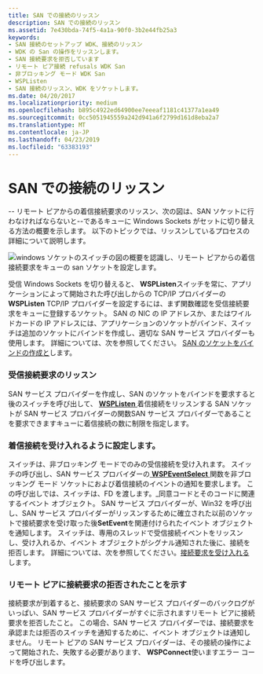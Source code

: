 ```yaml
---
title: SAN での接続のリッスン
description: SAN での接続のリッスン
ms.assetid: 7e430bda-74f5-4a1a-90f0-3b2e44fb25a3
keywords:
- SAN 接続のセットアップ WDK、接続のリッスン
- WDK の San の操作をリッスンします。
- SAN 接続要求を拒否しています
- リモート ピア接続 refusals WDK San
- 非ブロッキング モード WDK San
- WSPListen
- SAN 接続のリッスン、WDK をソケットします。
ms.date: 04/20/2017
ms.localizationpriority: medium
ms.openlocfilehash: b895c4922ed64900ee7eeeaf1181c41377a1ea49
ms.sourcegitcommit: 0cc5051945559a242d941a6f2799d161d8eba2a7
ms.translationtype: MT
ms.contentlocale: ja-JP
ms.lasthandoff: 04/23/2019
ms.locfileid: "63383193"
---
```

# <a name="listening-for-connections-on-a-san"></a>SAN での接続のリッスン





-- リモート ピアからの着信接続要求のリッスン、次の図は、SAN ソケットに行わなければならないと--であるキューに Windows Sockets がセットに切り替える方法の概要を示します。 以下のトピックでは、リッスンしているプロセスの詳細について説明します。

![windows ソケットのスイッチの図の概要を認識し、リモート ピアからの着信接続要求をキューの san ソケットを設定します。](images/apiflow4.png)

受信 Windows Sockets を切り替えると、 **WSPListen**スイッチを常に、アプリケーションによって開始された呼び出しからの TCP/IP プロバイダーの**WSPListen** TCP/IP プロバイダーを設定するには、まず関数確認を受信接続要求をキューに登録するソケット。 SAN の NIC の IP アドレスか、またはワイルドカードの IP アドレスには、アプリケーションのソケットがバインド、スイッチは追加のソケットにバインドを作成し、適切な SAN サービス プロバイダーも使用します。 詳細については、次を参照してください。 [SAN のソケットをバインドの作成と](creating-and-binding-san-sockets.md)します。

### <a name="listening-for-incoming-connection-requests"></a>受信接続要求のリッスン

SAN サービス プロバイダーを作成し、SAN のソケットをバインドを要求すると後のスイッチを呼び出して、 [ **WSPListen** ](https://msdn.microsoft.com/library/windows/hardware/ff566297)着信接続をリッスンする SAN ソケットが SAN サービス プロバイダーの関数SAN サービス プロバイダーであることを要求できますキューに着信接続の数に制限を指定します。

### <a name="setting-up-to-accept-incoming-connections"></a>着信接続を受け入れるように設定します。

スイッチは、非ブロッキング モードでのみの受信接続を受け入れます。 スイッチの呼び出し、SAN サービス プロバイダーの[ **WSPEventSelect** ](https://msdn.microsoft.com/library/windows/hardware/ff566287)関数を非ブロッキング モード ソケットにおよび着信接続のイベントの通知を要求します。 この呼び出しでは、スイッチは、FD を渡します。\_同意コードとそのコードに関連するイベント オブジェクト。 SAN サービス プロバイダーが、Win32 を呼び出し、SAN サービス プロバイダーがリッスンするために確立された以前のソケットで接続要求を受け取った後**SetEvent**を関連付けられたイベント オブジェクトを通知します。 スイッチは、専用のスレッドで受信接続イベントをリッスンし、受け入れるか、イベント オブジェクトがシグナル通知された後に、接続を拒否します。 詳細については、次を参照してください。[接続要求を受け入れる](accepting-connection-requests.md)します。

### <a name="indicating-refusal-of-a-connection-request-to-a-remote-peer"></a>リモート ピアに接続要求の拒否されたことを示す

接続要求が到着すると、接続要求の SAN サービス プロバイダーのバックログがいっぱい、SAN サービス プロバイダーがすぐに示されますリモート ピアに接続要求を拒否したこと。 この場合、SAN サービス プロバイダーでは、接続要求を承認または拒否のスイッチを通知するために、イベント オブジェクトは通知しません。 リモート ピアの SAN サービス プロバイダーは、その接続の操作によって開始された、失敗する必要があります、 **WSPConnect**使いますエラー コードを呼び出します。

 

 





